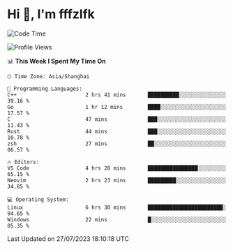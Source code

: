 # Hi 👋, I'm fffzlfk

<!--START_SECTION:waka-->
![Code Time](http://img.shields.io/badge/Code%20Time-332%20hrs%2054%20mins-blue)

![Profile Views](http://img.shields.io/badge/Profile%20Views-0-blue)

📊 **This Week I Spent My Time On** 

```text
🕑︎ Time Zone: Asia/Shanghai

💬 Programming Languages: 
C++                      2 hrs 41 mins       ██████████░░░░░░░░░░░░░░░   39.16 % 
Go                       1 hr 12 mins        ████░░░░░░░░░░░░░░░░░░░░░   17.57 % 
C                        47 mins             ███░░░░░░░░░░░░░░░░░░░░░░   11.43 % 
Rust                     44 mins             ███░░░░░░░░░░░░░░░░░░░░░░   10.78 % 
zsh                      27 mins             ██░░░░░░░░░░░░░░░░░░░░░░░   06.57 % 

🔥 Editors: 
VS Code                  4 hrs 28 mins       ████████████████░░░░░░░░░   65.15 % 
Neovim                   2 hrs 23 mins       █████████░░░░░░░░░░░░░░░░   34.85 % 

💻 Operating System: 
Linux                    6 hrs 30 mins       ████████████████████████░   94.65 % 
Windows                  22 mins             █░░░░░░░░░░░░░░░░░░░░░░░░   05.35 % 
```


 Last Updated on 27/07/2023 18:10:18 UTC
<!--END_SECTION:waka-->
